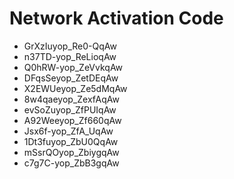 # Network Activation Code
* GrXzIuyop_Re0-QqAw
* n37TD-yop_ReLioqAw
* Q0hRW-yop_ZeVvkqAw
* DFqsSeyop_ZetDEqAw
* X2EWUeyop_Ze5dMqAw
* 8w4qaeyop_ZexfAqAw
* evSoZuyop_ZfPUIqAw
* A92Weeyop_Zf660qAw
* Jsx6f-yop_ZfA_UqAw
* 1Dt3fuyop_ZbU0QqAw
* mSsrQOyop_ZbiygqAw
* c7g7C-yop_ZbB3gqAw